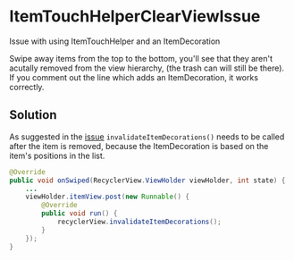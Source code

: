 # ItemTouchHelperClearViewIssue
Issue with using ItemTouchHelper and an ItemDecoration

Swipe away items from the top to the bottom, you'll see that they aren't acutally removed from the view hierarchy, (the trash can will still be there). If you comment out the line which adds an ItemDecoration, it works correctly.

## Solution

As suggested in the [issue](https://code.google.com/p/android/issues/detail?id=175798) `invalidateItemDecorations()` needs to be called after the item is removed, because the ItemDecoration is based on the item's positions in the list.

```java
@Override
public void onSwiped(RecyclerView.ViewHolder viewHolder, int state) {
    ...
    viewHolder.itemView.post(new Runnable() {
        @Override
        public void run() {
            recyclerView.invalidateItemDecorations();
        }
    });
}
```
